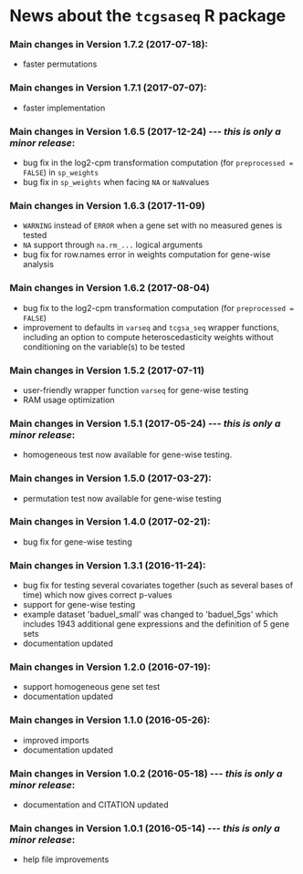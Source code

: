 # News about the `tcgsaseq` R package

### Main changes in Version 1.7.2 (2017-07-18):
* faster permutations

### Main changes in Version 1.7.1 (2017-07-07):
* faster implementation

### Main changes in Version 1.6.5 (2017-12-24) --- *this is only a minor release*:
* bug fix in the log2-cpm transformation computation (for `preprocessed = FALSE`) in `sp_weights`
* bug fix in `sp_weights` when facing `NA` or `NaN`values


### Main changes in Version 1.6.3 (2017-11-09)
* `WARNING` instead of `ERROR` when a gene set with no measured genes is tested
* `NA` support through `na.rm_...` logical arguments
* bug fix for row.names error in weights computation for gene-wise analysis


### Main changes in Version 1.6.2 (2017-08-04)
* bug fix to the log2-cpm transformation computation (for `preprocessed = FALSE`)
* improvement to defaults in `varseq` and `tcgsa_seq` wrapper functions, including
 an option to compute heteroscedasticity weights without conditioning on the variable(s)
 to be tested


### Main changes in Version 1.5.2 (2017-07-11)
* user-friendly wrapper function `varseq` for gene-wise testing
* RAM usage optimization


### Main changes in Version 1.5.1 (2017-05-24) --- *this is only a minor release*:
* homogeneous test now available for gene-wise testing.


### Main changes in Version 1.5.0 (2017-03-27):
* permutation test now available for gene-wise testing


### Main changes in Version 1.4.0 (2017-02-21):
* bug fix for gene-wise testing


### Main changes in Version 1.3.1 (2016-11-24):
* bug fix for testing several covariates together (such as several bases of time) which now gives correct p-values
* support for gene-wise testing
* example dataset 'baduel_small' was changed to 'baduel_5gs' which includes 1943 additional gene expressions and the definition of 5 gene sets
* documentation updated


### Main changes in Version 1.2.0 (2016-07-19):
* support homogeneous gene set test
* documentation updated


### Main changes in Version 1.1.0 (2016-05-26):
* improved imports
* documentation updated


### Main changes in Version 1.0.2 (2016-05-18) --- *this is only a minor release*:
* documentation and CITATION updated


### Main changes in Version 1.0.1 (2016-05-14) --- *this is only a minor release*:
* help file improvements

